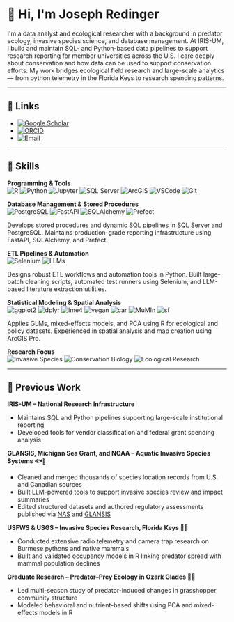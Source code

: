 # 👋 Hi, I'm Joseph Redinger

I'm a data analyst and ecological researcher with a background in predator ecology, invasive species science, and database management. At IRIS-UM, I build and maintain SQL- and Python-based data pipelines to support research reporting for member universities across the U.S. I care deeply about conservation and how data can be used to support conservation efforts. My work bridges ecological field research and large-scale analytics — from python telemetry in the Florida Keys to research spending patterns.

---

## 🔗 Links

- [![Google Scholar](https://img.shields.io/badge/Google%20Scholar-4285F4?logo=google-scholar&logoColor=white)](https://scholar.google.com/citations?user=FRzw2GwAAAAJ&hl=en)
- [![ORCID](https://img.shields.io/badge/ORCID-000?logo=orcid&logoColor=white)](https://orcid.org/0009-0006-4347-8049)
- [![Email](https://img.shields.io/badge/Email-jreding%40umich.edu-blue)](mailto:jreding@umich.edu)
  
---

## 🧠 Skills
**Programming & Tools**  
![R](https://img.shields.io/badge/-R-276DC3?logo=r&logoColor=white)
![Python](https://img.shields.io/badge/-Python-333?logo=python&logoColor=white)
![Jupyter](https://img.shields.io/badge/-Jupyter-F37626?logo=jupyter&logoColor=white)
![SQL Server](https://img.shields.io/badge/SQL_Server-CC2927?logo=microsoftsqlserver&logoColor=white)
![ArcGIS](https://img.shields.io/badge/ArcGIS-3776AB?style=flat&labelColor=black)
![VSCode](https://img.shields.io/badge/-VSCode-007ACC?logo=visualstudiocode&logoColor=white)
![Git](https://img.shields.io/badge/-Git-F05032?logo=git&logoColor=white)

**Database Management & Stored Procedures**  
![PostgreSQL](https://img.shields.io/badge/PostgreSQL-336791?logo=postgresql&logoColor=white)
![FastAPI](https://img.shields.io/badge/FastAPI-009688?logo=fastapi&logoColor=white)
![SQLAlchemy](https://img.shields.io/badge/SQLAlchemy-E44D27?logo=python&logoColor=white)
![Prefect](https://img.shields.io/badge/Prefect-212121?logo=prefect&logoColor=white)


Develops stored procedures and dynamic SQL pipelines in SQL Server and PostgreSQL. Maintains production-grade reporting infrastructure using FastAPI, SQLAlchemy, and Prefect.

**ETL Pipelines & Automation**  
![Selenium](https://img.shields.io/badge/Selenium-43B02A?logo=selenium&logoColor=white)
![LLMs](https://img.shields.io/badge/Large_Language_Models-grey?style=flat)
  
Designs robust ETL workflows and automation tools in Python. Built large-batch cleaning scripts, automated test runners using Selenium, and LLM-based literature extraction utilities.

**Statistical Modeling & Spatial Analysis**  
![ggplot2](https://img.shields.io/badge/ggplot2-grey?style=flat)
![dplyr](https://img.shields.io/badge/dplyr-grey?style=flat)
![lme4](https://img.shields.io/badge/lme4-grey?style=flat)
![vegan](https://img.shields.io/badge/vegan-grey?style=flat)
![car](https://img.shields.io/badge/car-grey?style=flat)
![MuMIn](https://img.shields.io/badge/MuMIn-grey?style=flat)
![sf](https://img.shields.io/badge/sf-grey?style=flat)

Applies GLMs, mixed-effects models, and PCA using R for ecological and policy datasets. Experienced in spatial analysis and map creation using ArcGIS Pro.

**Research Focus**  
![Invasive Species](https://img.shields.io/badge/Invasive_Species-olive)
![Conservation Biology](https://img.shields.io/badge/Conservation_Biology-teal)
![Ecological Research](https://img.shields.io/badge/Ecology-forestgreen)


---

## 🐾 Previous Work

**IRIS-UM – National Research Infrastructure**  
- Maintains SQL and Python pipelines supporting large-scale institutional reporting  
- Developed tools for vendor classification and federal grant spending analysis  

**GLANSIS, Michigan Sea Grant, and NOAA – Aquatic Invasive Species Systems 🐟🌿**  
- Cleaned and merged thousands of species location records from U.S. and Canadian sources  
- Built LLM-powered tools to support invasive species review and impact summaries  
- Edited structured datasets and authored regulatory assessments published via [NAS](https://nas.er.usgs.gov) and [GLANSIS](https://www.glerl.noaa.gov/glansis/)

**USFWS & USGS – Invasive Species Research, Florida Keys 🐍🦝**  

- Conducted extensive radio telemetry and camera trap research on Burmese pythons and native mammals  
- Built and validated occupancy models in R linking predator spread with mammal population declines  

**Graduate Research – Predator–Prey Ecology in Ozark Glades 🦎🦗**   
- Led multi-season study of predator-induced changes in grasshopper community structure  
- Modeled behavioral and nutrient-based shifts using PCA and mixed-effects models in R  
